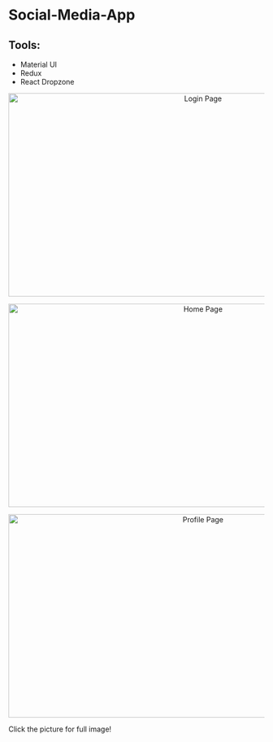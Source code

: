 # Social-Media-App

## Tools:
- Material UI
- Redux
- React Dropzone


<p align="center"> <img src="https://user-images.githubusercontent.com/100605170/211251066-3e511c89-56f3-450a-9342-ebb0df2b1b90.png" alt="Login Page" width="750" height="400" > </p>

<p align="center"> <img align="center" src="https://user-images.githubusercontent.com/100605170/211250820-7eefe67f-bc99-41ff-aa10-ef1eff83ec11.png" alt="Home Page" width="750" height="400">  </p>

<p align="center"> <img align="center" src="https://user-images.githubusercontent.com/100605170/211251811-620120b3-2fca-4ee8-b976-99eae6c20fb3.png" alt="Profile Page" width="750" height="400">  </p>

Click the picture for full image!

